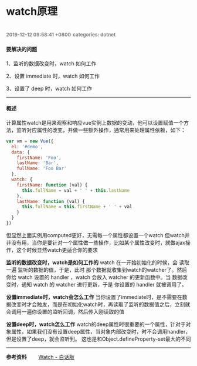 # watch原理
<font color=gray size=2>2019-12-12 09:58:41 +0800</font>
<font color=gray size=2>categories: dotnet</font>
---

#### 要解决的问题
1、监听的数据改变时，watch 如何工作

2、设置 immediate 时，watch 如何工作

3、设置了 deep 时，watch 如何工作

---

#### 概述
计算属性watch是用来观察和响应vue实例上数据的变动，他可以设置赋值一个方法，监听对应属性的改变，并做一些额外操作，通常用来处理属性依赖，如下：
```javascript
var vm = new Vue({
  el: '#demo',
  data: {
    firstName: 'Foo',
    lastName: 'Bar',
    fullName: 'Foo Bar'
  },
  watch: {
    firstName: function (val) {
      this.fullName = val + ' ' + this.lastName
    },
    lastName: function (val) {
      this.fullName = this.firstName + ' ' + val
    }
  }
})
```
但显然上面实例用computed更好，无需每一个属性都设置一个watch
但watch并非没有用，当你是要针对一个属性做一些操作，比如某个属性改变时，就做ajax操作，这个时候显然watch更适合你的要求

**监听的数据改变时，watch是如何工作的**
watch 在一开始初始化的时候，会 读取 一遍 监听的数据的值，于是，此时 那个数据就收集到watch的watcher了。然后你给 watch 设置的 handler ，watch 会放入 watcher 的更新函数中。当 数据改变时，通知 watch 的 watcher 进行更新，于是 你设置的 handler 就被调用了。

**设置immediate时，watch会怎么工作**
当你设置了immediate时，是不需要在数据改变时才会触发，而是在初始化watch时，再读取了监听的数据值之后，立刻就会调用一遍你设置的监听回调，然后传入刚读取的值

**设置deep时，watch怎么工作**
watch的deep属性时很重要的一个属性，针对于对象属性，如果我们没有设置deep属性，当对象内部改变时，时不会调用handler，但是设置了deep，就会监听到。 这也是和Object.defineProperty-set最大的不同

---

**参考资料**
&emsp;&emsp;[Watch - 白话版](https://zhuanlan.zhihu.com/p/53220088)